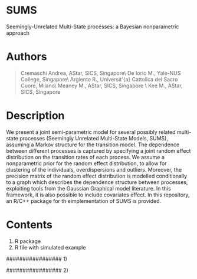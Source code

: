 # SUMS
Seemingly-Unrelated Multi-State processes: a Bayesian nonparametric approach

# Authors

>  Cremaschi Andrea, AStar, SICS, Singapore\\
>  De Iorio M., Yale-NUS College, Singapore\\
>  Argiento R., Universit\'{a} Cattolica del Sacro Cuore, Milano\\
>  Meaney M., AStar, SICS, Singapore \\
>  Kee M., AStar, SICS, Singapore

# Description
We present a joint semi-parametric model for several possibly related multi-state processes (Seemingly Unrelated Multi-State Models, SUMS), assuming a Markov structure for the transition model. The dependence between different processes is captured by specifying a joint random effect distribution on the transition rates of each process. We assume a nonparametric prior for the random effect distribution, to allow for clustering of the individuals, overdispersions and outliers. Moreover, the precision matrix of the random effect distribution is modelled conditionally to a graph which describes the dependence structure between processes, exploiting tools from the Gaussian Graphical model literature. In this framework, it is also possible to include covariates effect. In this repository, an R/C++ package for th eimplementation of SUMS is provided.

# Contents
1) R package
2) R file with simulated example



#################
1) 

#################
2) 
